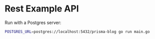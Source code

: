 # Rest Example API

Run with a Postgres server:

```sh
POSTGRES_URL=postgres://localhost:5432/prisma-blog go run main.go
```

